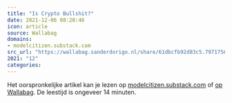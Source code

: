 ```yaml
---
title: "Is Crypto Bullshit?"
date: 2021-12-06 08:20:46
icon: article
source: Wallabag
domains:
- modelcitizen.substack.com
src_url: "https://wallabag.sanderdorigo.nl/share/61dbcfb92d83c5.79717565"
2021: "12"
categories:
---
```

Het oorspronkelijke artikel kan je lezen op [modelcitizen.substack.com](https://modelcitizen.substack.com/p/is-crypto-bullshit) of [op Wallabag](https://wallabag.sanderdorigo.nl/share/61dbcfb92d83c5.79717565). De leestijd is ongeveer 14 minuten.